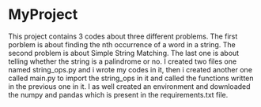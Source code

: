 # MyProject
This project contains 3 codes about three different problems.
The first porblem is about finding the nth occurrence of a word in a string.
The second problem is about Simple String Matching.
The last one is about telling whether the string is a palindrome or no.
I created two files one named string_ops.py and i wrote my codes in it, then i created another one called main.py to import the string_ops in it and called the functions written in the previous one in it.
I as well created an environment and downloaded the numpy and pandas which is present in the requirements.txt file.
